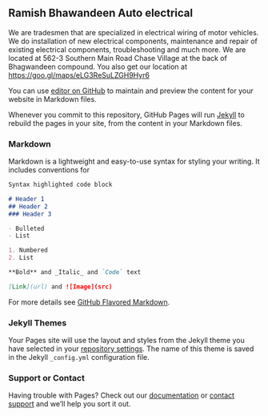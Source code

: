 ## Ramish Bhawandeen Auto electrical

We are tradesmen that are specialized in electrical wiring of motor vehicles. We do installation of new electrical components, maintenance and repair of existing electrical components, troubleshooting and much more.
We are located at 562-3 Southern Main Road Chase Village at the back of Bhagwandeen compound. You also get our location at https://goo.gl/maps/eLG3ReSuLZGH9Hyr6

You can use [editor on GitHub](https://github.com/RamishBhagwandeenAutoElectrical/RamishBhagwandeenAutoElectrical.github.io/edit/master/index.md) to maintain and preview the content for your website in Markdown files.

Whenever you commit to this repository, GitHub Pages will run [Jekyll](https://jekyllrb.com/) to rebuild the pages in your site, from the content in your Markdown files.

### Markdown

Markdown is a lightweight and easy-to-use syntax for styling your writing. It includes conventions for

```markdown
Syntax highlighted code block

# Header 1
## Header 2
### Header 3

- Bulleted
- List

1. Numbered
2. List

**Bold** and _Italic_ and `Code` text

[Link](url) and ![Image](src)
```

For more details see [GitHub Flavored Markdown](https://guides.github.com/features/mastering-markdown/).

### Jekyll Themes

Your Pages site will use the layout and styles from the Jekyll theme you have selected in your [repository settings](https://github.com/RamishBhagwandeenAutoElectrical/RamishBhagwandeenAutoElectrical.github.io/settings). The name of this theme is saved in the Jekyll `_config.yml` configuration file.

### Support or Contact

Having trouble with Pages? Check out our [documentation](https://help.github.com/categories/github-pages-basics/) or [contact support](https://github.com/contact) and we’ll help you sort it out.
